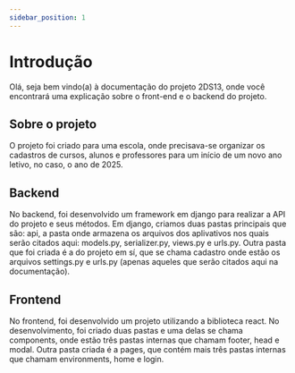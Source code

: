 ```yaml
---
sidebar_position: 1
---
```


# Introdução

<p> Olá, seja bem vindo(a) à documentação do projeto 2DS13, onde você encontrará uma explicação sobre o front-end e o backend do projeto. </p> 

## Sobre o projeto

O projeto foi criado para uma escola, onde precisava-se organizar os cadastros de cursos, alunos e professores para um início de um novo ano letivo, no caso, o ano de 2025.

## Backend 

No backend, foi desenvolvido um framework em django para realizar a API do projeto e seus métodos. Em django, criamos duas pastas principais que são: api, a pasta onde armazena os arquivos dos aplivativos nos quais serão citados aqui: models.py, serializer.py, views.py e urls.py. Outra pasta que foi criada é a do projeto em sí, que se chama cadastro onde estão os arquivos settings.py e urls.py (apenas aqueles que serão citados aqui na documentação).

## Frontend

No frontend, foi desenvolvido um projeto utilizando a biblioteca react. No desenvolvimento, foi criado duas pastas e uma delas se chama components, onde estão três pastas internas que chamam footer, head e modal. Outra pasta criada é a pages, que contém mais três pastas internas que chamam environments, home e login.